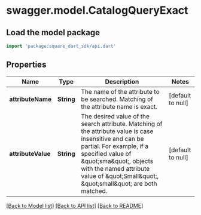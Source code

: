 # swagger.model.CatalogQueryExact

## Load the model package
```dart
import 'package:square_dart_sdk/api.dart'
```

## Properties
Name | Type | Description | Notes
------------ | ------------- | ------------- | -------------
**attributeName** | **String** | The name of the attribute to be searched. Matching of the attribute name is exact. | [default to null]
**attributeValue** | **String** | The desired value of the search attribute. Matching of the attribute value is case insensitive and can be partial. For example, if a specified value of \&quot;sma\&quot;, objects with the named attribute value of \&quot;Small\&quot;, \&quot;small\&quot; are both matched. | [default to null]

[[Back to Model list]](../README.md#documentation-for-models) [[Back to API list]](../README.md#documentation-for-api-endpoints) [[Back to README]](../README.md)


